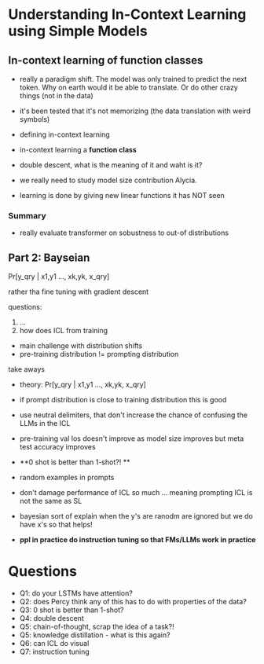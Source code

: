 # Understanding In-Context Learning using Simple Models

## In-context learning of function classes

- really a paradigm shift. The model was only trained to predict the next token. Why on earth would it be able 
to translate. Or do other crazy things (not in the data)

- it's been tested that it's not memorizing (the data translation with weird symbols)

- defining in-context learning
- in-context learning a **function class**

- double descent, what is the meaning of it and waht is it?

- we really need to study model size contribution Alycia.

- learning is done by giving new linear functions it has NOT seen

### Summary

- really evaluate transformer on sobustness to out-of distributions


## Part 2: Bayseian

Pr[y_qry | x1,y1 ..., xk,yk, x_qry]

rather tha fine tuning with gradient descent

questions:

1. ...
2. how does ICL from training

- main challenge with distribution shifts
- pre-training distribution != prompting distribution

take aways

- theory: Pr[y_qry | x1,y1 ..., xk,yk, x_qry]
- if prompt distribution is close to training distribution this is good
- use neutral delimiters, that don't increase the chance of confusing the LLMs in the ICL

- pre-training val los doesn't improve as model size improves but meta test accuracy improves

- **0 shot is better than 1-shot?! **
- random examples in prompts
- don't damage performance of ICL so much ... meaning prompting ICL is not the same as SL
- bayesian sort of explain when the y's are ranodm are ignored but we do have x's so that helps!

- **ppl in practice do instruction tuning so that FMs/LLMs work in practice**

# Questions

- Q1: do your LSTMs have attention?
- Q2: does Percy think any of this has to do with properties of the data?
- Q3: 0 shot is better than 1-shot? 
- Q4: double descent
- Q5: chain-of-thought, scrap the idea of a task?!
- Q5: knowledge distillation - what is this again?
- Q6: can ICL do visual
- Q7: instruction tuning


